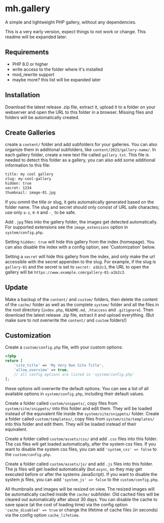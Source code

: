 # mh.gallery

A simple and lightweight PHP gallery, without any dependencies.

This is a very early version, expect things to not work or change. This readme will be expanded later.

## Requirements

- PHP 8.0 or higher
- write access to the folder where it's installed
- mod_rewrite support
- maybe more? this list will be expanded later

## Installation

Download the latest release .zip file, extract it, upload it to a folder on your webserver and open the URL to this folder in a browser. Missing files and folders will be automatically created.

## Create Galleries

create a `content/` folder and add subfolders for your galleries. You can also organize them in additional subfolders, like  `content/2023/gallery-name/`. In each gallery folder, create a new text file called  `gallery.txt`. This file is needed to detect this folder as a gallery, you can also add some additional information to this file:

```txt
title: my cool gallery
slug: my-cool-gallery
hidden: true
secret: 1234
thumbnail: image-01.jpg
```

If you ommit the title or slug, it gets automatically generated based on the folder name. The slug and secret should only consist of URL safe charactes; use only `a-z`, `0-9` and `-_` to be safe.

Add `.jpg` files into the gallery folder, the images get detected automatically. For supported extensions see the `image_extensions` option in `system/config.php`.

Setting `hidden: true` will hide this gallery from the index (homepage). You can also disable the index with a config option, see 'Customization' below.

Setting a `secret` will hide this gallery from the index, and only make the url accessible with the secret appenden to the slug. For example, if the slug is `gallery-01` and the secret is set to `secret: a1b2c3`, the URL to open the gallery will be `https://www.example.com/gallery-01-a1b2c3`.

## Update

Make a backup of the `content/` and `custom/` folders, then delete the content of the `cache/` folder as well as the complete `system/` folder and all the files in the root directory (`index.php`, `README.md`, `.htaccess` and `.gitignore`). Then download the latest release .zip file, extract it and upload everything. (But make sure to not overwrite the `content/` and `custom` folders!)

## Customization

Create a `custom/config.php` file, with your custom options:

```php
<?php
return [
	'site_title' => 'My Very Own Site Title',
	'allow_overview' => true,
	// all config options are listed in 'system/config.php'
];
```

these options will overwrite the default options. You can see a list of all available options in `system/config.php`, including their default values.

Create a folder called `custom/snippets/`, copy files from `system/site/snippets/` into this folder and edit them. They will be loaded instead of the equivalent file inside the `system/site/snippets/` folder. Create a folder called `custom/templates/`, copy files from `system/site/templates/` into this folder and edit them. They will be loaded instead of their equivalent.

Create a folder called `custom/assets/css/` and add `.css` files into this folder. The css files will get loaded automatically, after the system css files. If you want to disable the system css files, you can add `'system_css' => false` to the `custom/config.php`.

Create a folder called `custom/assets/js/` and add `.js` files into this folder. The js files will get loaded automatically (but `async`, so they may get executed before or after the systems JavaScript). If you want to disable the system js files, you can add `'system_js' => false` to the `custom/config.php`.

All thumbnails and images will be resized on view. The resized images will be automatically cached inside the `cache/` subfolder. Old cached files will be cleared out automatically after about 30 days. You can disable the cache to save space (at the cost of loading time) via the config option `'cache_disabled' => true` or change the lifetime of cache files (in seconds) via the config option `cache_lifetime`.
